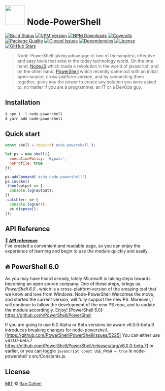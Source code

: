 <img height="64" width="64" src="https://raw.githubusercontent.com/rannn505/node-powershell/master/assets/node-powershell3-1-0.png"> Node-PowerShell
===

<a href="https://travis-ci.org/rannn505/node-powershell"><img src="https://img.shields.io/travis/rannn505/node-powershell.svg?style=flat-square" alt="Build Status"></a>
<a href="https://www.npmjs.com/package/node-powershell"><img src="https://img.shields.io/npm/v/node-powershell.svg?style=flat-square" alt="NPM Version"></a>
<a href="https://npm-stat.com/charts.html?package=node-powershell"><img src="https://img.shields.io/npm/dt/node-powershell.svg?style=flat-square" alt="NPM Downloads"></a>
<a href="https://coveralls.io/github/rannn505/node-powershell"><img src="https://img.shields.io/coveralls/rannn505/node-powershell.svg?style=flat-square" alt="Coveralls"></a>
<a href="http://packagequality.com/#?package=node-powershell"><img src="http://npm.packagequality.com/shield/node-powershell.svg?style=flat-square" alt="Package Quality"></a>
<a href="https://github.com/rannn505/node-powershell/issues?q=is%3Aissue+is%3Aclosed"><img src="https://img.shields.io/github/issues-closed-raw/rannn505/node-powershell.svg?style=flat-square" alt="Closed Issues"></a>
<a href="https://david-dm.org/rannn505/node-powershell"><img src="https://img.shields.io/david/rannn505/node-powershell.svg?style=flat-square" alt="Dependencies"></a>
<a href="https://github.com/rannn505/node-powershell/blob/master/LICENSE"><img src="https://img.shields.io/github/license/rannn505/node-powershell.svg?style=flat-square" alt="License"></a>
<a href="https://github.com/rannn505/node-powershell/stargazers"><img src="https://img.shields.io/github/stars/rannn505/node-powershell.svg?style=social&label=Star" alt=" GitHub Stars"></a>

>  Node-PowerShell taking advantage of two of the simplest, effective and easy tools that exist in the today technology world.
On the one hand, <a href="https://nodejs.org/en/">NodeJS</a> which made a revolution in the world of javascript,
and on the other hand, <a href="https://github.com/PowerShell/PowerShell">PowerShell</a> which recently came out with an initial open-source, cross-platform version,
and by connecting them together, gives you the power to create any solution you were asked to, no matter if you are a programmer, an IT or a DevOps guy.

## Installation
```bash
$ npm i -S node-powershell
$ yarn add node-powershell
```

## Quick start
```javascript
const shell = require('node-powershell');

let ps = new shell({
  executionPolicy: 'Bypass',
  noProfile: true
});

ps.addCommand('echo node-powershell')
ps.invoke()
.then(output => {
  console.log(output);
})
.catch(err => {
  console.log(err);
  ps.dispose();
});
```


## API Reference
**:memo: [API reference](http://cdn.rawgit.com/rannn505/node-powershell/236b6c3a/docs/docs.html)**<br/>
I've created a convenient and readable page, so you can enjoy the experience of learning and begin to use the module quickly and easily.


## :fire: PowerShell 6.0
As you may have heard already, lately Microsoft is taking steps towards becoming an open source company.
One of these steps, brings us *PowerShell 6.0* , which is a cross-platform version of the amazing tool that we know and love from Windows.
Node-PowerShell Welcomes the move, and started the current version, will fully support the new PS.
Moreover, I will continue to follow the development of the new PS repo, and to update the module accordingly. Enjoy!
[PowerShell 6.0]: https://github.com/PowerShell/PowerShell

If you are going to use 6.0 Alpha or Beta versions be aware v6.0.0-beta.9 introduces breaking changes for node-powershell.  [https://github.com/PowerShell/PowerShell/issues/5225]  You can either use v6.0.0-beta.7 https://github.com/PowerShell/PowerShell/releases/tag/v6.0.0-beta.7] or earlier, or you can toggle ```javascript const USE_PWSH = true``` in node-powershell's src/Constants.js.


## License

  [MIT](LICENSE) © [Ran Cohen](https://github.com/rannn505)
